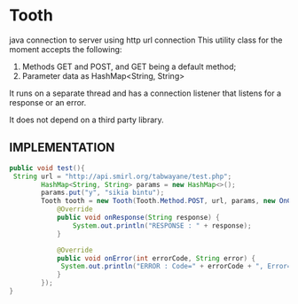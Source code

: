 # Tooth
java connection to server using http url connection
This utility class for the moment accepts the following:
1. Methods GET and POST, and GET being a default method;
2. Parameter data as HashMap<String, String>

It runs on a separate thread and has a connection listener that listens for a response or an error.

It does not depend on a third party library.

## IMPLEMENTATION
```java
public void test(){
 String url = "http://api.smirl.org/tabwayane/test.php";
        HashMap<String, String> params = new HashMap<>();
        params.put("y", "sikia bintu");
        Tooth tooth = new Tooth(Tooth.Method.POST, url, params, new OnConnectionListener(){
            @Override
            public void onResponse(String response) {
                System.out.println("RESPONSE : " + response);
            }

            @Override
            public void onError(int errorCode, String error) {
             System.out.println("ERROR : Code=" + errorCode + ", Error=" + error);
            }
        });
}
```
